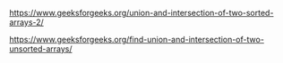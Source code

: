 https://www.geeksforgeeks.org/union-and-intersection-of-two-sorted-arrays-2/

https://www.geeksforgeeks.org/find-union-and-intersection-of-two-unsorted-arrays/

